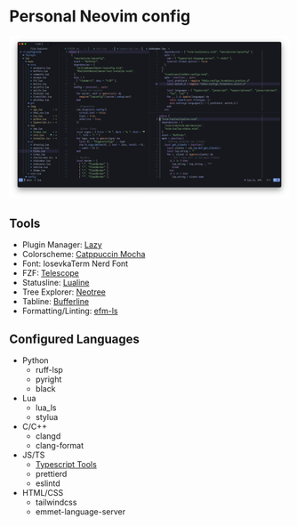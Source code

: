 # Personal Neovim config

![Neovim Screenshot](./assets/neovim.png)

## Tools
- Plugin Manager: [Lazy](https://github.com/folke/lazy.nvim)
- Colorscheme: [Catppuccin Mocha](https://github.com/catppuccin/nvim)
- Font: IosevkaTerm Nerd Font
- FZF: [Telescope](https://github.com/nvim-telescope/telescope.nvim)
- Statusline: [Lualine](https://github.com/nvim-lualine/lualine.nvim)
- Tree Explorer: [Neotree](https://github.com/nvim-neo-tree/neo-tree.nvim)
- Tabline: [Bufferline](https://github.com/akinsho/bufferline.nvim)
- Formatting/Linting: [efm-ls](https://github.com/creativenull/efmls-configs-nvim)

## Configured Languages
- Python
    - ruff-lsp
    - pyright
    - black
- Lua
    - lua\_ls
    - stylua
- C/C++
    - clangd
    - clang-format
- JS/TS
    - [Typescript Tools](https://github.com/pmizio/typescript-tools.nvim)
    - prettierd
    - eslintd
- HTML/CSS
    - tailwindcss
    - emmet-language-server
